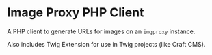 # Image Proxy PHP Client

A PHP client to generate URLs for images on an `imgproxy` instance.

Also includes Twig Extension for use in Twig projects (like Craft CMS).